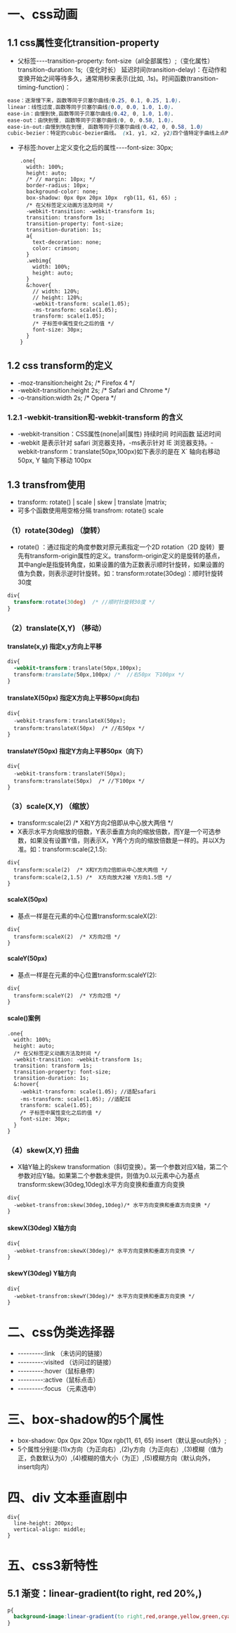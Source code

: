 
# 一、css动画
## 1.1 css属性变化transition-property
- 父标签----transition-property: font-size（all全部属性）;（变化属性）transition-duration: 1s;（变化时长） 延迟时间(transition-delay)：在动作和变换开始之间等待多久，通常用秒来表示(比如,
.1s)。时间函数(transition-timing-function)：
```css
ease：逐渐慢下来，函数等同于贝塞尔曲线(0.25, 0.1, 0.25, 1.0).
linear：线性过度,函数等同于贝塞尔曲线(0.0, 0.0, 1.0, 1.0).
ease-in：由慢到快,函数等同于贝塞尔曲线(0.42, 0, 1.0, 1.0).
ease-out：由快到慢, 函数等同于贝塞尔曲线(0, 0, 0.58, 1.0).
ease-in-out:由慢到快在到慢, 函数等同于贝塞尔曲线(0.42, 0, 0.58, 1.0)
cubic-bezier：特定的cubic-bezier曲线。 (x1, y1, x2, y2)四个值特定于曲线上点P1和点P2。所有值需在[0, 1]区域内，否则无效。
```
- 子标签:hover上定义变化之后的属性----font-size: 30px;
```less
    .one{
      width: 100%;
      height: auto;
      /* // margin: 10px; */
      border-radius: 10px;
      background-color: none;
      box-shadow: 0px 0px 20px 10px  rgb(11, 61, 65) ;
      /* 在父标签定义动画方法及时间 */
      -webkit-transition: -webkit-transform 1s;
      transition: transform 1s;      
      transition-property: font-size;
      transition-duration: 1s;       
      a{
        text-decoration: none;
        color: crimson;
      }
      .webimg{
        width: 100%;
        height: auto;
      }
      &:hover{
        // width: 120%;
        // height: 120%;
        -webkit-transform: scale(1.05);
        -ms-transform: scale(1.05);
        transform: scale(1.05);
        /* 子标签中属性变化之后的值 */
        font-size: 30px;
      }      
    }
```
## 1.2 css transform的定义
- -moz-transition:height 2s; /* Firefox 4 */
- -webkit-transition:height 2s; /* Safari and Chrome */
- -o-transition:width 2s; /* Opera */
### 1.2.1 -webkit-transition和-webkit-transform 的含义
- -webkit-transition：CSS属性(none|all|属性)  持续时间  时间函数  延迟时间
- -webkit 是表示针对 safari 浏览器支持，-ms表示针对 IE 浏览器支持。-webkit-transform：translate(50px,100px)如下表示的是在 X` 轴向右移动 50px, Y 轴向下移动 100px
## 1.3 transfrom使用
- transform: rotate() | scale | skew | translate |matrix;
- 可多个函数使用用空格分隔 transfrom: rotate() scale
### （1）rotate(30deg) （旋转） 
- rotate() ：通过指定的角度参数对原元素指定一个2D rotation（2D 旋转）要先有transform-origin属性的定义。transform-origin定义的是旋转的基点，其中angle是指旋转角度，如果设置的值为正数表示顺时针旋转，如果设置的值为负数，则表示逆时针旋转。如：transform:rotate(30deg)：顺时针旋转30度
```css
div{
  transform:rotate(30deg)  /* //顺时针旋转30度 */
}
```
### （2）translate(X,Y) （移动）
#### translate(x,y) 指定x,y方向上平移
```css
div{
  -webkit-transform：translate(50px,100px);
  transform:translate(50px,100px) /*  //右50px 下100px */
}
```
#### translateX(50px) 指定X方向上平移50px(向右)
```less
div{
  -webkit-transform：translateX(50px);
  transform:translateX(50px)  /* //右50px */
}
```
#### translateY(50px) 指定Y方向上平移50px（向下）
```less
div{
  -webkit-transform：translateY(50px);
  transform:translate(50px)  /* //下100px */
}
```
### （3）scale(X,Y) （缩放）
- transform:scale(2)  /* X和Y方向2倍即从中心放大两倍 */
- X表示水平方向缩放的倍数，Y表示垂直方向的缩放倍数，而Y是一个可选参数，如果没有设置Y值，则表示X，Y两个方向的缩放倍数是一样的。并以X为准。如：transform:scale(2,1.5):
```less
div{
  transform:scale(2)  /* X和Y方向2倍即从中心放大两倍 */
  transform:scale(2,1.5) /*  X方向放大2被 Y方向1.5倍 */
}
```
#### scaleX(50px)
- 基点一样是在元素的中心位置transform:scaleX(2):
```less
div{
  transform:scaleX(2)  /* X方向2倍 */
}
```
#### scaleY(50px)
- 基点一样是在元素的中心位置transform:scaleY(2):
```less
div{
  transform:scaleY(2)  /* Y方向2倍 */
}
```
#### scale()案例
```less
.one{
  width: 100%;
  height: auto;
  /* 在父标签定义动画方法及时间 */
  -webkit-transition: -webkit-transform 1s;
  transition: transform 1s;      
  transition-property: font-size;
  transition-duration: 1s;     
  &:hover{
    -webkit-transform: scale(1.05); //适配safari
    -ms-transform: scale(1.05); //适配IE
    transform: scale(1.05);
    /* 子标签中属性变化之后的值 */
    font-size: 30px;
  }      
}
```
### （4）skew(X,Y) 扭曲
- X轴Y轴上的skew transformation（斜切变换）。第一个参数对应X轴，第二个参数对应Y轴。如果第二个参数未提供，则值为0.以元素中心为基点transform:skew(30deg,10deg)水平方向变换和垂直方向变换
```less
div{
  -webket-transfrom:skew(30deg,10deg)/* 水平方向变换和垂直方向变换 */
}
```
#### skewX(30deg) X轴方向
```less
div{
  -webket-transfrom:skewX(30deg)/* 水平方向变换和垂直方向变换 */
}
```
#### skewY(30deg) Y轴方向
```less
div{
  -webket-transfrom:skewY(30deg)/* 水平方向变换和垂直方向变换 */
}
```
# 二、css伪类选择器
- ---------:link （未访问的链接）
- ---------:visited （访问过的链接）
- ---------:hover（鼠标悬停）
- ---------:active（鼠标点击）
- ---------:focus （元素选中）
# 三、box-shadow的5个属性
- box-shadow: 0px 0px 20px 10px  rgb(11, 61, 65) insert（默认是out向外）;
- 5个属性分别是:(1)x方向（为正向右）,(2)y方向（为正向右）,(3)模糊（值为正，负数默认为0）,(4)模糊的值大小（为正）,(5)模糊方向（默认向外，insert向内）
# 四、div 文本垂直剧中
```less
div{
  line-height: 200px;
  vertical-align: middle;
}
```
# 五、css3新特性
## 5.1 渐变：linear-gradient(to right, red 20%,)
```css
p{
  background-image:linear-gradient(to right,red,orange,yellow,green,cyan,blue,purple);
}
```